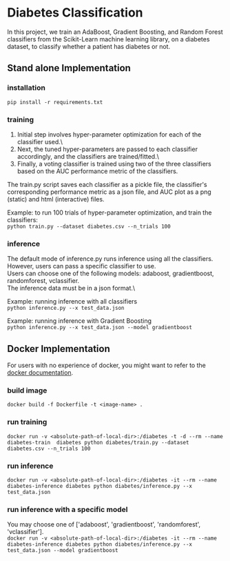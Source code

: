 # Diabetes Classification
In this project, we train an AdaBoost, Gradient Boosting, and Random Forest classifiers from the Scikit-Learn machine learning library,
on a diabetes dataset, to classify whether a patient has diabetes or not.

## Stand alone Implementation
### installation
`pip install -r requirements.txt`

### training
1. Initial step involves hyper-parameter optimization for each of the classifier used.\
2. Next, the tuned hyper-parameters are passed to each classifier accordingly, and the classifiers are trained/fitted.\
3. Finally, a voting classifier is trained using two of the three classifiers based on the AUC performance metric of the classifiers.

The train.py script saves each classifier as a pickle file, the classifier's corresponding performance metric as a json file,
and AUC plot as a png (static) and html (interactive) files.

Example: to run 100 trials of hyper-parameter optimization, and train the classifiers:\
`python train.py --dataset diabetes.csv --n_trials 100`

### inference
The default mode of inference.py runs inference using all the classifiers. However, users can pass a specific classifier to use.\
Users can choose one of the following models: adaboost, gradientboost, randomforest, vclassifier.\
The inference data must be in a json format.\

Example: running inference with all classifiers\
`python inference.py --x test_data.json`

Example: running inference with Gradient Boosting\
`python inference.py --x test_data.json --model gradientboost` 


## Docker Implementation
For users with no experience of docker, you might want to refer to the [docker documentation](https://docs.docker.com/get-started/overview/).

### build image
`docker build -f Dockerfile -t <image-name> .`

### run training
`docker run -v <absolute-path-of-local-dir>:/diabetes -t -d --rm --name diabetes-train  diabetes python diabetes/train.py --dataset diabetes.csv --n_trials 100`

### run inference
`docker run -v <absolute-path-of-local-dir>:/diabetes -it --rm --name diabetes-inference diabetes python diabetes/inference.py --x test_data.json`

### run inference with a specific model
You may choose one of ['adaboost', 'gradientboost', 'randomforest', 'vclassifier'].\
`docker run -v <absolute-path-of-local-dir>:/diabetes -it --rm --name diabetes-inference diabetes python diabetes/inference.py --x test_data.json --model gradientboost`

